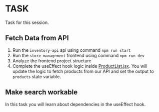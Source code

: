 # TASK
Task for this session.

## Fetch Data from API
1. Run the `inventory-api` api using command `npm run start`
2. Run the `store-management` frontend using command `npm run dev`
3. Analyze the frontend project structure
4. Complete the useEffect hook logic inside [ProductList.jsx](./store-management/src/components/ProductList.jsx). You will update the logic to fetch products from our API and set the output to `products` state variable.
   
## Make search workable
In this task you will learn about dependencies in the useEffect hook.